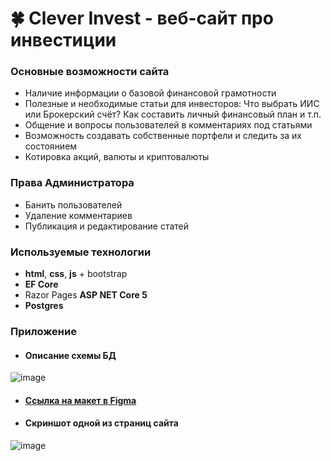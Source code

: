 # 🍀 Clever Invest - веб-сайт про инвестиции

### Основные возможности сайта
- Наличие информации о базовой финансовой грамотности
- Полезные и необходимые статьи для инвесторов: Что выбрать ИИС или Брокерский счёт? Как составить личный финансовый план и т.п. 
- Общение и вопросы пользователей в комментариях под статьями
- Возможность создавать собственные портфели и следить за их состоянием
- Котировка акций, валюты и криптовалюты

### Права Администратора
- Банить пользователей
- Удаление комментариев
- Публикация и редактирование статей

### Используемые технологии
- **html**, **css**, **js** + bootstrap
- **EF Core**
- Razor Pages **ASP NET Core 5**
- **Postgres**

### Приложение
- #### Описание схемы БД
![image](https://drive.google.com/uc?export=view&id=15LWRdJTMz-v6AT_AGYKZD9TkZ7kj3kfx)
- #### [Ссылка на макет в Figma](https://www.figma.com/file/VeJtpMU3H2NqVJirSQDWX8/ClevInvest?node-id=0%3A1)
- #### Скриншот одной из страниц сайта
![image](https://drive.google.com/uc?export=view&id=1jtMf4NWNFrvHr-nb1UVAPB56k35W5bqc)
